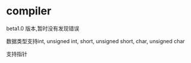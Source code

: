 # compiler
beta1.0 版本,暂时没有发现错误

数据类型支持int, unsigned int, short, unsigned short, char, unsigned char

支持指针
